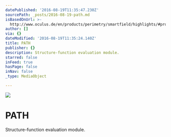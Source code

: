 ```yaml
---
datePublished: '2016-08-19T11:35:47.230Z'
sourcePath: _posts/2016-08-19-path.md
isBasedOnUrl: >-
  http://www.oculus.de/en/products/perimetry/smartfield/highlights/#produkte_navi
author: []
via: {}
dateModified: '2016-08-19T11:35:24.140Z'
title: PATH
publisher: {}
description: Structure-function evaluation module.
starred: false
inFeed: true
hasPage: false
inNav: false
_type: MediaObject

---
```

![](https://the-grid-user-content.s3-us-west-2.amazonaws.com/e7bcf49c-1061-42eb-8273-ba30d42a5b03.jpg)

# PATH

Structure-function evaluation module.